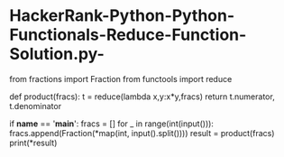 # HackerRank-Python-Python-Functionals-Reduce-Function-Solution.py-
from fractions import Fraction
from functools import reduce

def product(fracs):
    t = reduce(lambda x,y:x*y,fracs)
    return t.numerator, t.denominator

if __name__ == '__main__':
    fracs = []
    for _ in range(int(input())):
        fracs.append(Fraction(*map(int, input().split())))
    result = product(fracs)
    print(*result)
